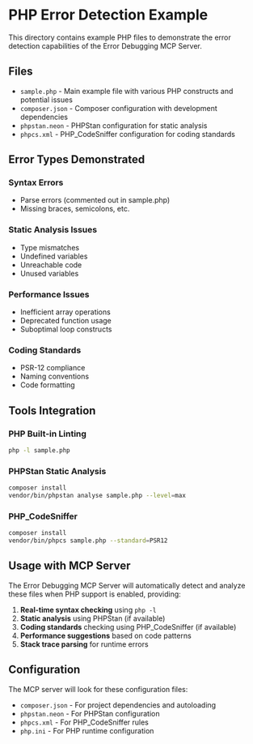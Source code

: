 # PHP Error Detection Example

This directory contains example PHP files to demonstrate the error detection capabilities of the Error Debugging MCP Server.

## Files

- `sample.php` - Main example file with various PHP constructs and potential issues
- `composer.json` - Composer configuration with development dependencies
- `phpstan.neon` - PHPStan configuration for static analysis
- `phpcs.xml` - PHP_CodeSniffer configuration for coding standards

## Error Types Demonstrated

### Syntax Errors
- Parse errors (commented out in sample.php)
- Missing braces, semicolons, etc.

### Static Analysis Issues
- Type mismatches
- Undefined variables
- Unreachable code
- Unused variables

### Performance Issues
- Inefficient array operations
- Deprecated function usage
- Suboptimal loop constructs

### Coding Standards
- PSR-12 compliance
- Naming conventions
- Code formatting

## Tools Integration

### PHP Built-in Linting
```bash
php -l sample.php
```

### PHPStan Static Analysis
```bash
composer install
vendor/bin/phpstan analyse sample.php --level=max
```

### PHP_CodeSniffer
```bash
composer install
vendor/bin/phpcs sample.php --standard=PSR12
```

## Usage with MCP Server

The Error Debugging MCP Server will automatically detect and analyze these files when PHP support is enabled, providing:

1. **Real-time syntax checking** using `php -l`
2. **Static analysis** using PHPStan (if available)
3. **Coding standards** checking using PHP_CodeSniffer (if available)
4. **Performance suggestions** based on code patterns
5. **Stack trace parsing** for runtime errors

## Configuration

The MCP server will look for these configuration files:
- `composer.json` - For project dependencies and autoloading
- `phpstan.neon` - For PHPStan configuration
- `phpcs.xml` - For PHP_CodeSniffer rules
- `php.ini` - For PHP runtime configuration
